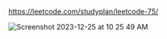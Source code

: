 https://leetcode.com/studyplan/leetcode-75/

![Screenshot 2023-12-25 at 10 25 49 AM](https://github.com/csagymbek/leetcode-75/assets/43115122/769dbc80-0c32-485d-ada2-8341b0d33120)
